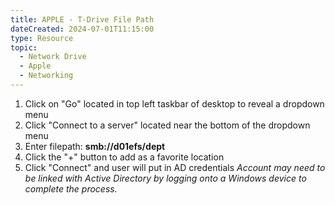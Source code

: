 ```yaml
---
title: APPLE - T-Drive File Path
dateCreated: 2024-07-01T11:15:00
type: Resource
topic:
  - Network Drive
  - Apple
  - Networking
---
```

1. Click on "Go" located in top left taskbar of desktop to reveal a dropdown menu
2. Click "Connect to a server" located near the bottom of the dropdown menu
3. Enter filepath: **smb://d01efs/dept**
4. Click the "+" button to add as a favorite location
5. Click "Connect" and user will put in AD credentials
 *Account may need to be linked with Active Directory by logging onto a Windows device to complete the process.*
